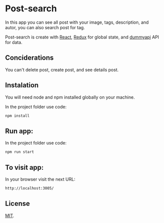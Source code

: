 # Post-search

In this app you can see all post with your image, tags, description, and autor, you can also search post for tag.

Post-search is create with [React](https://reactjs.org/), [Redux](https://redux.js.org/) for global state, and [dummyapi](https://dummyapi.io/) API for data.

## Conciderations

You can't delete post, create post, and see details post.

## Instalation

You will need node and npm installed globally on your machine.

In the project folder use code:

```bash
npm install
```

## Run app:

In the project folder use code:

```bash
npm run start
```

## To visit app:

In your browser visit the next URL:

```bash
http://localhost:3005/
```


## License

[MIT](https://choosealicense.com/licenses/mit/).
